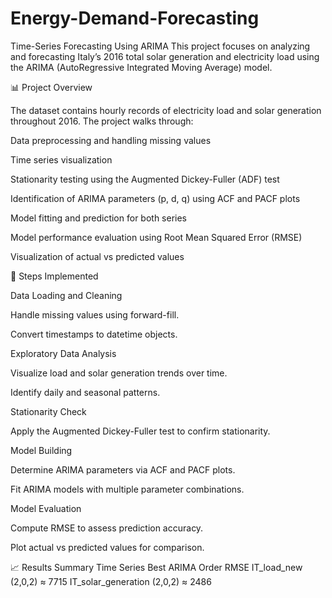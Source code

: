 # Energy-Demand-Forecasting
Time-Series Forecasting Using ARIMA
This project focuses on analyzing and forecasting Italy’s 2016 total solar generation and electricity load using the ARIMA (AutoRegressive Integrated Moving Average) model.

📊 Project Overview

The dataset contains hourly records of electricity load and solar generation throughout 2016. The project walks through:

Data preprocessing and handling missing values

Time series visualization

Stationarity testing using the Augmented Dickey-Fuller (ADF) test

Identification of ARIMA parameters (p, d, q) using ACF and PACF plots

Model fitting and prediction for both series

Model performance evaluation using Root Mean Squared Error (RMSE)

Visualization of actual vs predicted values

🧩 Steps Implemented

Data Loading and Cleaning

Handle missing values using forward-fill.

Convert timestamps to datetime objects.

Exploratory Data Analysis

Visualize load and solar generation trends over time.

Identify daily and seasonal patterns.

Stationarity Check

Apply the Augmented Dickey-Fuller test to confirm stationarity.

Model Building

Determine ARIMA parameters via ACF and PACF plots.

Fit ARIMA models with multiple parameter combinations.

Model Evaluation

Compute RMSE to assess prediction accuracy.

Plot actual vs predicted values for comparison.

📈 Results Summary
Time Series	Best ARIMA Order	RMSE
IT_load_new	(2,0,2)	≈ 7715
IT_solar_generation	(2,0,2)	≈ 2486

